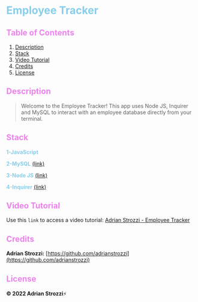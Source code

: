 # <span style="color:skyblue">**Employee Tracker**</span>

## <span style="color:violet">Table of Contents</span>

1. [Description](#Description)
2. [Stack](#Stack)
3. [Video Tutorial](#Video-Tutorial)
4. [Credits](#Credits)
5. [License](#License)

## <span style="color:violet">Description</span>

> Welcome to the Employee Tracker! This app uses Node JS, Inquirer and MySQL to interact with an employee database directly from your terminal.

## <span style="color:violet">Stack</span>

<span style="color:skyblue">**1-JavaScript**</span>

<span style="color:skyblue">**2-MySQL**</span> [(link)](https://www.mysql.com/)

<span style="color:skyblue">**3-Node JS**</span> [(link)](https://nodejs.org/en/)

<span style="color:skyblue">**4-Inquirer**</span> [(link)](https://expressjs.com/)

## <span style="color:violet">Video Tutorial</span>

Use this `link` to access a video tutorial: [Adrian Strozzi - Employee Tracker](https://drive.google.com/file/d/1DrEwKqALPL6Xh3z71FNUZW9DE_X8dyJ3/view?usp=sharing)

## <span style="color:violet">Credits</span>

**Adrian Strozzi:** [https://github.com/adrianstrozzi](https://github.com/adrianstrozzi)

## <span style="color:violet">License</span>

**© 2022 Adrian Strozzi**:zap:

